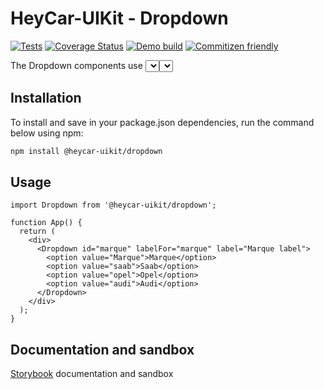 # HeyCar-UIKit - Dropdown

[![Tests](https://github.com/hey-car/heycar-uikit/actions/workflows/build.yml/badge.svg)](https://github.com/hey-car/heycar-uikit/actions/workflows/build.yml)
[![Coverage Status](https://coveralls.io/repos/github/hey-car/heycar-uikit/badge.svg)](https://coveralls.io/github/hey-car/heycar-uikit)
[![Demo build](https://github.com/hey-car/heycar-uikit/actions/workflows/main.yml/badge.svg)](https://github.com/hey-car/heycar-uikit/actions/workflows/main.yml)
[![Commitizen friendly](https://img.shields.io/badge/commitizen-friendly-brightgreen.svg)](http://commitizen.github.io/cz-cli/)

The Dropdown components use <select> element to create a drop-down list.
The <select> element is most often used in a form, to collect user input.

## Installation

To install and save in your package.json dependencies, run the command below using npm:

```bash
npm install @heycar-uikit/dropdown
```

## Usage

```tsx
import Dropdown from '@heycar-uikit/dropdown';

function App() {
  return (
    <div>
      <Dropdown id="marque" labelFor="marque" label="Marque label">
        <option value="Marque">Marque</option>
        <option value="saab">Saab</option>
        <option value="opel">Opel</option>
        <option value="audi">Audi</option>
      </Dropdown>
    </div>
  );
}
```

## Documentation and sandbox

[Storybook](https://hey-car.github.io/heycar-uikit/main/?path=/docs/components-molecules-dropdown--dropdown) documentation and sandbox
